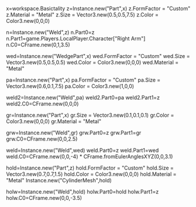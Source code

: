 x=workspace.Basictality
z=Instance.new("Part",x)
z.FormFactor = "Custom"
z.Material = "Metal"
z.Size = Vector3.new(0.5,0.5,7.5)
z.Color = Color3.new(0,0,0)

n=Instance.new("Weld",z)
n.Part0=z
n.Part1=game.Players.LocalPlayer.Character["Right Arm"]
n.C0=CFrame.new(0,1,3.5)

wed=Instance.new("WedgePart",x)
wed.FormFactor = "Custom"
wed.Size = Vector3.new(0.5,0.5,0.5)
wed.Color = Color3.new(0,0,0)
wed.Material = "Metal"

pa=Instance.new("Part",x)
pa.FormFactor = "Custom"
pa.Size = Vector3.new(0.6,0.1,7.5)
pa.Color = Color3.new(1,0,0)

weld2=Instance.new("Weld",pa)
weld2.Part0=pa
weld2.Part1=z
weld2.C0=CFrame.new(0,0,0)

gr=Instance.new("Part",x)
gr.Size = Vector3.new(0.1,0.1,0.1)
gr.Color = Color3.new(0,0,0)
gr.Material = "Metal"


grw=Instance.new("Weld",gr)
grw.Part0=z
grw.Part1=gr
grw.C0=CFrame.new(0,0,2.5)

weld=Instance.new("Weld",wed)
weld.Part0=z
weld.Part1=wed
weld.C0=CFrame.new(0,0,-4) * CFrame.fromEulerAnglesXYZ(0,0,3.1)

hold=Instance.new("Part",z)
hold.FormFactor = "Custom"
hold.Size = Vector3.new(0.7,0.7,1.5)
hold.Color = Color3.new(0,0,0)
hold.Material = "Metal"
Instance.new("CylinderMesh",hold)

holw=Instance.new("Weld",hold)
holw.Part0=hold
holw.Part1=z
holw.C0=CFrame.new(0,0,-3.5)
